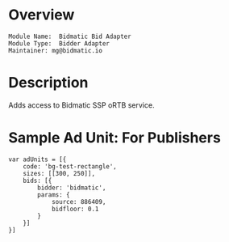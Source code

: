 # Overview

```
Module Name:  Bidmatic Bid Adapter
Module Type:  Bidder Adapter
Maintainer: mg@bidmatic.io
```

# Description

Adds access to Bidmatic SSP oRTB service. 

# Sample Ad Unit: For Publishers
```
var adUnits = [{
    code: 'bg-test-rectangle',    
    sizes: [[300, 250]],     
    bids: [{
        bidder: 'bidmatic',
        params: {
            source: 886409,
            bidfloor: 0.1
        }
    }]
}]
```
